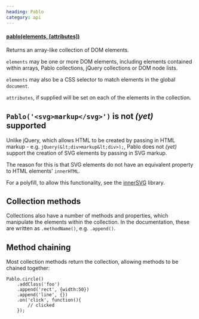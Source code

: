 ```yaml
--- 
heading: Pablo
category: api
---
```


#### [pablo(elements, [attributes])](/api/pablo/)

Returns an array-like collection of DOM elements.

`elements` may be one or more DOM elements, including elements contained within
arrays, Pablo collections, jQuery collections or DOM node lists.

`elements` may also be a CSS selector to match elements in the global `document`.

`attributes`, if supplied will be set on each of the elements in the collection.


## `Pablo('<svg>markup</svg>')` is not _(yet)_ supported

Unlike jQuery, which allows HTML to be created by passing in HTML markup - 
e.g. `jQuery(&lt;div>markup&lt;div>);`, Pablo does not _(yet)_ support the 
creation of SVG elements by passing in SVG markup.

The reason for this is that SVG elements do not have an equivalent property to HTML
elements' `innerHTML`.

For a polyfill, to allow this functionality, see the [innerSVG](http://code.google.com/p/innersvg/) library.


## Collection methods

Collections also have a number of methods and properties, which manipulate the elements within the collection. In the documentation, these are written as `.methodName()`, e.g. `.append()`.


## Method chaining

Most collection methods return the collection, allowing methods to be chained
together:

    Pablo.circle()
        .addClass('foo')
        .append('rect', {width:50})
        .append('line', {})
        .on('click', function(){
            // clicked
        });

